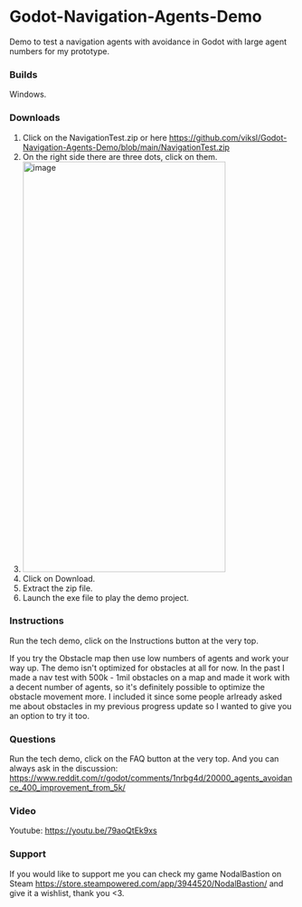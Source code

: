# Godot-Navigation-Agents-Demo
Demo to test a navigation agents with avoidance in Godot with large agent numbers for my prototype.

### Builds
Windows.

### Downloads
1. Click on the NavigationTest.zip or here https://github.com/viksl/Godot-Navigation-Agents-Demo/blob/main/NavigationTest.zip
2. On the right side there are three dots, click on them.
3. <img width="358" height="727" alt="image" src="https://github.com/user-attachments/assets/01ebc00e-6a91-4a2d-b1cd-6d559fb46563" />
4. Click on Download.
5. Extract the zip file.
6. Launch the exe file to play the demo project.

### Instructions
Run the tech demo, click on the Instructions button at the very top.

If you try the Obstacle map then use low numbers of agents and work your way up. The demo isn't optimized for obstacles at all for now.
In the past I made a nav test with 500k - 1mil obstacles on a map and made it work with a decent number of agents, so it's definitely
possible to optimize the obstacle movement more.
I included it since some people arlready asked me about obstacles in my previous progress update so I wanted to give you an option to try it too.

### Questions
Run the tech demo, click on the FAQ button at the very top.
And you can always ask in the discussion: https://www.reddit.com/r/godot/comments/1nrbg4d/20000_agents_avoidance_400_improvement_from_5k/

### Video
Youtube: https://youtu.be/79aoQtEk9xs

### Support
If you would like to support me you can check my game NodalBastion on Steam https://store.steampowered.com/app/3944520/NodalBastion/ and give it a wishlist, thank you <3.
